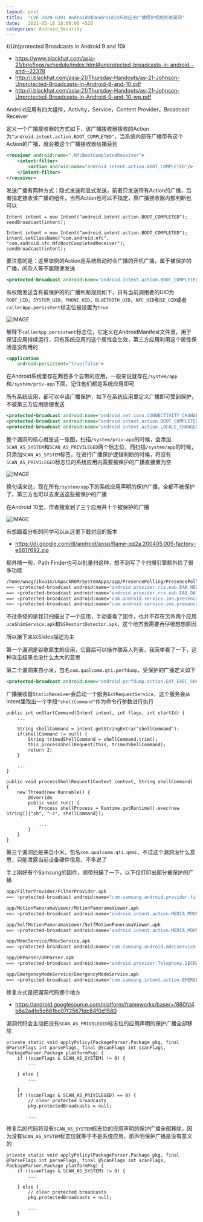 ```yaml
---
layout: post
title:  "CVE-2020-0391 Android9和Android10系统应用广播保护机制失效漏洞"
date:   2021-05-16 18:00:00 +520
categories: Android_Security
---
```


《(Un)protected Broadcasts in Android 9 and 10》
- https://www.blackhat.com/asia-21/briefings/schedule/index.html#unprotected-broadcasts-in-android--and--22378
- http://i.blackhat.com/asia-21/Thursday-Handouts/as-21-Johnson-Unprotected-Broadcasts-In-Android-9-and-10.pdf
- http://i.blackhat.com/asia-21/Thursday-Handouts/as-21-Johnson-Unprotected-Broadcasts-In-Android-9-and-10-wp.pdf

Android应用有四大组件，Activity，Service，Content Provider，Broadcast Receiver

定义一个广播接收器的方式如下，该广播接收器接收的Action为`"android.intent.action.BOOT_COMPLETED"`，当系统内部在广播带有这个Action的广播，就会被这个广播接收器给捕获到
```xml
<receiver android:name=".NfcBootCompletedReceiver"> 
    <intent-filter> 
        <action android:name="android.intent.action.BOOT_COMPLETED"/> 
    </intent-filter> 
</receiver>
```

发送广播有两种方式：隐式发送和显式发送，前者只发送带有Action的广播，后者指定接收该广播的组件，当然Action也可以不指定，靠广播接收器内部判断也可以
```
Intent intent = new Intent("android.intent.action.BOOT_COMPLETED"); 
sendBroadcast(intent);

Intent intent = new Intent("android.intent.action.BOOT_COMPLETED"); 
intent.setClassName("com.android.nfc", "com.android.nfc.NfcBootCompletedReceiver");
sendBroadcast(intent);
```

要注意的是：这里举例的Action是系统启动时会广播的开机广播，属于被保护的广播，闲杂人等不能随便发送
```xml
<protected-broadcast android:name="android.intent.action.BOOT_COMPLETED"/>
```

有权限发送含有被保护的的广播判断规则如下，只有当前调用者的UID为`ROOT_UID`，`SYSTEM_UID`，`PHONE_UID`，`BLUETOOTH_UID`，`NFC_UID`和`SE_UID`或者`callerApp.persistent`标志位被设置为`true`

![IMAGE](/assets/resources/99F565BF536085A6D21079103D214B47.jpg)

解释下`callerApp.persistent`标志位，它定义在AndroidManifest文件里，用于保证应用持续运行，只有系统应用的这个属性会生效，第三方应用利用这个属性保活是没有用的
```xml
<application
    android:persistent="true|false">
```

在Android系统里存在两百多个自带的应用，一般来说就存在`/system/app`和`/system/priv-app`下面，记住他们都是系统应用即可

所有系统应用，都可以申请广播保护，如下在系统应用里定义广播即可受到保护，不被第三方应用随便发送
```xml
<protected-broadcast android:name="android.net.conn.CONNECTIVITY_CHANGE"/> 
<protected-broadcast android:name="android.intent.action.BOOT_COMPLETED"/> 
<protected-broadcast android:name="android.intent.action.LOCALE_CHANGED"/>
```

整个漏洞的核心就是这一张图，扫描`/system/priv-app`的时候，会添加`SCAN_AS_SYSTEM`和`SCAN_AS_PRIVILEGED`两个标志位，而扫描`/system/app`的时候，只添加`SCAN_AS_SYSTEM`标签，在进行广播保护逻辑判断的时候，将没有`SCAN_AS_PRIVILEGED`标志位的系统应用内需要被保护的广播直接置为空

![IMAGE](/assets/resources/3F6D3627E60FC0D4714328CEDD6466EA.jpg)

换句话来说，现在所有`/system/app`下的系统应用声明的保护广播，全都不被保护了，第三方也可以去发送这些被保护的广播

在Android 10里，作者搜索到了三个应用共十个被保护的广播

![IMAGE](/assets/resources/6BD609475D4AB074D16B35324CCD4A92.jpg)

有想跟着分析的同学可以从这里下载对应的版本
- https://dl.google.com/dl/android/aosp/flame-qq2a.200405.005-factory-e6617692.zip

额外插一句，Path Finder也可以批量扫这种，想不到写了个扫描引擎额外捡了很多功能
```bash
/home/wnagzihxa1n/UnpackROM/SystemApps/app/PresencePolling/PresencePolling.apk
==> <protected-broadcast android:name="android.provider.rcs.eab.EAB_NEW_CONTACT_INSERTED"/>
==> <protected-broadcast android:name="android.provider.rcs.eab.EAB_DATABASE_RESET"/>
==> <protected-broadcast android:name="com.android.service.ims.presence.capability_polling_retry"/>
==> <protected-broadcast android:name="com.android.service.ims.presence.periodical_capability_discovery"/>
```

不过奇怪的是我只扫描出了一个应用，手动查看了固件，也并不存在另外两个应用`uceShimService.apk`和`SSRestartDetector.apk`，这个地方我需要再仔细想想原因

所以接下来以Slides描述为主

第一个漏洞是谷歌原生的应用，它最后可以操作联系人列表，我简单看了一下，这种攻击结果也没什么太大的意思

第二个漏洞来自小米，包名`com.qualcomm.qti.perfdump`，受保护的广播定义如下
```xml
<protected-broadcast android:name="android.perfdump.action.EXT_EXEC_SHELL"/>
```

广播接收器`StaticReceiver`会启动一个服务`ExtRequestService`，这个服务会从Intent里取出一个字段`"shellCommand"`作为命令行参数进行执行
```
public int onStartCommand(Intent intent, int flags, int startId) {
    ...

    String shellCommand = intent.getStringExtra("shellCommand");
    if(shellCommand != null) {
        String trimedShellCommand = shellCommand.trim();
        this.processShellRequest(this, trimedShellCommand);
        return 2;
    }
    
    ...
}

public void processShellRequest(Context context, String shellCommand) {
    new Thread(new Runnable() {
        @Override
        public void run() {
            Process shellProcess = Runtime.getRuntime().exec(new String[]{"sh", "-c", shellCommand});
            
            ...
        }
    }
}
```

第三个漏洞还是来自小米，包名`com.qualcomm.qti.qmmi`，不过这个漏洞没什么意思，只能泄露当前设备硬件信息，不多说了

手上刚好有个Samsung的固件，顺带扫描了一下，以下仅打印出部分被保护的广播
```bash
app/FilterProvider/FilterProvider.apk
==> <protected-broadcast android:name="com.samsung.android.provider.filterprovider.PACKAGE_ADDED"/>

app/MotionPanoramaViewer/MotionPanoramaViewer.apk
==> <protected-broadcast android:name="android.intent.action.MEDIA_MOUNTED"/>

app/SelfMotionPanoramaViewer/SelfMotionPanoramaViewer.apk
==> <protected-broadcast android:name="android.intent.action.MEDIA_MOUNTED"/>

app/MdecService/MdecService.apk
==> <protected-broadcast android:name="com.samsung.android.mdecservice.SMS_SENT"/>

app/DRParser/DRParser.apk
==> <protected-broadcast android:name="android.provider.Telephony.SECRET_CODE"/>

app/EmergencyModeService/EmergencyModeService.apk
==> <protected-broadcast android:name="com.samsung.intent.action.EMERGENCY_STATE_CHANGED"/>
```

修复方式是把漏洞代码挪个地方
- https://android.googlesource.com/platform/frameworks/base/+/860fd4b6a2a4fe5d681bc07f2567fdc84f0d1580

漏洞代码会主动把没有`SCAN_AS_PRIVILEGED`标志位的应用声明的保护广播全部移除
```
private static void applyPolicy(PackageParser.Package pkg, final @ParseFlags int parseFlags, final @ScanFlags int scanFlags, PackageParser.Package platformPkg) {
    if ((scanFlags & SCAN_AS_SYSTEM) != 0) {
        ...
        
    } else {
        ...
        
    }
    if ((scanFlags & SCAN_AS_PRIVILEGED) == 0) {
        // clear protected broadcasts
        pkg.protectedBroadcasts = null;
        
        ...
```

修复后的代码将没有`SCAN_AS_SYSTEM`标志位的应用声明的保护广播全部移除，因为没有`SCAN_AS_SYSTEM`标志位就等于不是系统应用，那声明保护广播是没有意义的
```
private static void applyPolicy(PackageParser.Package pkg, final @ParseFlags int parseFlags, final @ScanFlags int scanFlags, PackageParser.Package platformPkg) {
    if ((scanFlags & SCAN_AS_SYSTEM) != 0) {
        ...
        
    } else {
        // clear protected broadcasts
        pkg.protectedBroadcasts = null;
        
        ...
    }
```
